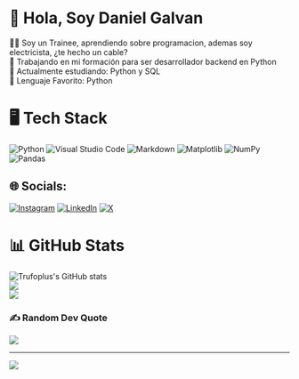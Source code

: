 # :wave: Hola, Soy Daniel Galvan

👨‍💻 Soy un Trainee, aprendiendo sobre programacion, ademas soy electricista, ¿te hecho un cable?<br>
🌱 Trabajando en mi formación para ser desarrollador backend en Python<br>
💬 Actualmente estudiando: Python y SQL<br>
💌 Lenguaje Favorito: Python<br>

# 🖥️ Tech Stack 
![Python](https://img.shields.io/badge/python-3670A0?style=for-the-badge&logo=python&logoColor=ffdd54)
![Visual Studio Code](https://img.shields.io/badge/Visual%20Studio%20Code-0078d7.svg?style=for-the-badge&logo=visual-studio-code&logoColor=white)
![Markdown](https://img.shields.io/badge/markdown-%23000000.svg?style=for-the-badge&logo=markdown&logoColor=white)
![Matplotlib](https://img.shields.io/badge/Matplotlib-%23ffffff.svg?style=for-the-badge&logo=Matplotlib&logoColor=black)
![NumPy](https://img.shields.io/badge/numpy-%23013243.svg?style=for-the-badge&logo=numpy&logoColor=white)
![Pandas](https://img.shields.io/badge/pandas-%23150458.svg?style=for-the-badge&logo=pandas&logoColor=white)

## 🌐 Socials:
[![Instagram](https://img.shields.io/badge/Instagram-%23E4405F.svg?logo=Instagram&logoColor=white)](https://instagram.com/https://www.instagram.com/just.dhanny/?next=%2F) 
[![LinkedIn](https://img.shields.io/badge/LinkedIn-%230077B5.svg?logo=linkedin&logoColor=white)](https://linkedin.com/in/https://www.linkedin.com/feed/) 
[![X](https://img.shields.io/badge/X-black.svg?logo=X&logoColor=white)](https://x.com/https://twitter.com/OniricohStyle) 

# 📊 GitHub Stats

![Trufoplus's GitHub stats](https://github-readme-stats.vercel.app/api?username=Trufoplus&theme=blueberry&hide_border=false&include_all_commits=false&count_private=false)<br/>
![](https://github-readme-streak-stats.herokuapp.com/?user=Trufoplus&theme=blueberry&hide_border=false)<br/>
![](https://github-readme-stats.vercel.app/api/top-langs/?username=Trufoplus&theme=blueberry&hide_border=false&include_all_commits=false&count_private=false&layout=compact)

### ✍️ Random Dev Quote
![](https://quotes-github-readme.vercel.app/api?type=horizontal&theme=tokyonight)

---
[![](https://visitcount.itsvg.in/api?id=Trufoplus&icon=0&color=0)](https://visitcount.itsvg.in)
